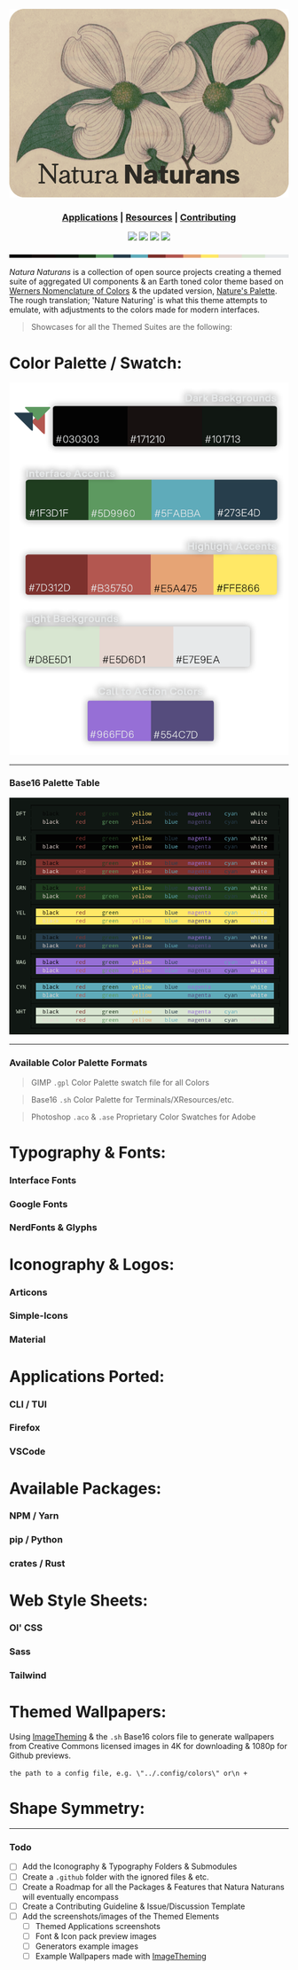 ![Github Banner](assets/natura_github_banner.png?raw=true)

<h3 align="center"> 

<a href="/docs/readme.md">Applications</a> | 
<a href="/resources-src/readme.md">Resources</a> | 
<a href="/.github/readme.md">Contributing</a> 

</h3>

<p align="center">
<a href="https://www.n-be.com" target="_blank"><img src="https://img.shields.io/badge/Version-0.1.03 beta-000?&style=for-the-badge&colorA=030303&colorB=3A403B"/></a> 
<a href="https://github.com/nodebasedexchange/naturanaturans/blob/master/LICENSE.md" target="_blank"><img src="https://img.shields.io/github/license/nodebasedexchange/naturanaturans?&style=for-the-badge&colorA=030303&colorB=3A403B"/></a>
<a href="https://www.n-be.com" target="_blank"><img src="https://img.shields.io/badge/Docs-0.1.03 beta-000?&style=for-the-badge&colorA=030303&colorB=3A403B"/></a>
<a href="https://www.n-be.com" target="_blank"><img src="https://img.shields.io/badge/Ported Apps-3-000?&style=for-the-badge&colorA=030303&colorB=3A403B"/></a>



</p>

 <img alt="Natura Naturans Line Break" src="./assets/Natura%20Naturans%20Palette%20Strip.png">

*Natura Naturans* is a collection of open source projects creating a themed suite of aggregated UI components & an Earth toned color theme based on [Werners Nomenclature of Colors](https://publicdomainreview.org/collection/werner-s-nomenclature-of-colours-1814) & the updated version, [Nature's Palette](https://press.princeton.edu/books/hardcover/9780691217048/natures-palette). The rough translation; 'Nature Naturing' is what this theme attempts to emulate, with adjustments to the colors made for modern interfaces.

> Showcases for all the Themed Suites are the following:

# Color Palette / Swatch:

<img alt="Natura Naturans Color Palette" src="./assets/Natura%20Naturans%20Palette%20View.png">

---

### Base16 Palette Table

<img alt="Natura Naturans Base16 Color Table" src="./assets/Base16%20Natura%20Naturans.png">

---

### Available Color Palette Formats

> GIMP `.gpl` Color Palette swatch file for all Colors

> Base16 `.sh` Color Palette for Terminals/XResources/etc.

> Photoshop `.aco` & `.ase` Proprietary Color Swatches for Adobe

# Typography & Fonts:
> 

### Interface Fonts

### Google Fonts

### NerdFonts & Glyphs

# Iconography & Logos:

### Articons



### Simple-Icons



### Material


# Applications Ported:

### CLI / TUI

### Firefox

### VSCode

# Available Packages:

### NPM / Yarn

### pip / Python 

### crates / Rust


# Web Style Sheets: 

### Ol' CSS

### Sass

### Tailwind


# Themed Wallpapers:

Using [ImageTheming](https://github.com/daniel-seiler/ImageTheming) & the `.sh` Base16 colors file to generate wallpapers from Creative Commons licensed images in 4K for downloading & 1080p for Github previews. 

`the path to a config file, e.g. \"../.config/colors\" or\n +`

# Shape Symmetry:  



---

### Todo

- [ ] Add the Iconography & Typography Folders & Submodules
- [ ] Create a `.github` folder with the ignored files & etc.
- [ ] Create a Roadmap for all the Packages & Features that Natura Naturans will eventually encompass
- [ ] Create a Contributing Guideline & Issue/Discussion Template 
- [ ] Add the screenshots/images of the Themed Elements
    - [ ] Themed Applications screenshots
    - [ ] Font & Icon pack preview images
    - [ ] Generators example images
    - [ ] Example Wallpapers made with [ImageTheming](https://github.com/daniel-seiler/ImageTheming)